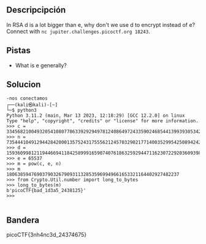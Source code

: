 ## Descripcipción

In RSA d is a lot bigger than e, why don't we use d to encrypt instead of e? Connect with `nc jupiter.challenges.picoctf.org 18243`.

## Pistas

-   What is e generally?

## Solucion
```
-nos conectamos 
┌──(kali㉿kali)-[~]
└─$ python3
Python 3.11.2 (main, Mar 13 2023, 12:18:29) [GCC 12.2.0] on linux
Type "help", "copyright", "credits" or "license" for more information.
>>> c = 33456821004932054108077863392929497812408649724335902468544139939305342031692272647519795815738556690456573213527474043367069785059759571647163446119664369675590495833973422893190392350324317105706238458171069505173405701156138479327910421674432641121228979327048754500238777376256231432560676093472209800323
>>> n = 73544410491294428420001357524317555621245703290217714003529954250894242766145223785972955523542845588157528193641010910144216943764366211541501494779647068168961266520492736180628749433404956279191369230901767865632448223588927747617278687899440010599843299826821528656870256645936501958131104984852194630929
>>> d = 15936099812119446694118425899916590740761863259294471162307229203609398378351592581055006200922104310502846603871034620671651507063151571938002391433324195057495274220744000888578479167859208159680052952530169405230120019360819673488491967598251690136699411926198234901867128942548792977399265545857458684993
>>> e = 65537
>>> m = pow(c, e, n)
>>> m
180638594769037903267909311328535969949661653321164402927482237
>>> from Crypto.Util.number import long_to_bytes
>>> long_to_bytes(m)
b'picoCTF{bad_1d3a5_2438125}'
>>> 
          
```
## Bandera
picoCTF{3nh4nc3d_24374675}